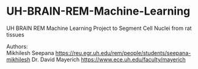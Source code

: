 # UH-BRAIN-REM-Machine-Learning
UH BRAIN REM Machine Learning Project to Segment Cell Nuclei from rat tissues

Authors:   
Mikhilesh Seepana https://reu.egr.uh.edu/rem/people/students/seepana-mikhilesh
Dr. David Mayerich https://www.ece.uh.edu/faculty/mayerich  

